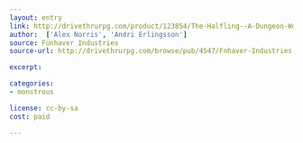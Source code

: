 ```yaml
---
layout: entry
link: http://drivethrurpg.com/product/123854/The-Halfling--A-Dungeon-World-Playbook
author:  ['Alex Norris', 'Andri Erlingsson']
source: Fünhaver Industries
source-url: http://drivethrurpg.com/browse/pub/4547/Fnhaver-Industries

excerpt:

categories:
- monstrous

license: cc-by-sa
cost: paid

---
```

